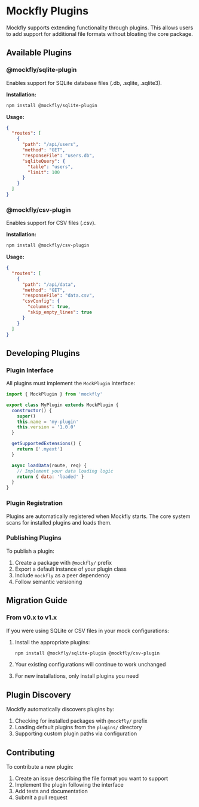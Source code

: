 # Mockfly Plugins

Mockfly supports extending functionality through plugins. This allows users to add support for additional file formats without bloating the core package.

## Available Plugins

### @mockfly/sqlite-plugin
Enables support for SQLite database files (.db, .sqlite, .sqlite3).

**Installation:**
```bash
npm install @mockfly/sqlite-plugin
```

**Usage:**
```json
{
  "routes": [
    {
      "path": "/api/users",
      "method": "GET",
      "responseFile": "users.db",
      "sqliteQuery": {
        "table": "users",
        "limit": 100
      }
    }
  ]
}
```

### @mockfly/csv-plugin
Enables support for CSV files (.csv).

**Installation:**
```bash
npm install @mockfly/csv-plugin
```

**Usage:**
```json
{
  "routes": [
    {
      "path": "/api/data",
      "method": "GET",
      "responseFile": "data.csv",
      "csvConfig": {
        "columns": true,
        "skip_empty_lines": true
      }
    }
  ]
}
```

## Developing Plugins

### Plugin Interface

All plugins must implement the `MockPlugin` interface:

```javascript
import { MockPlugin } from 'mockfly'

export class MyPlugin extends MockPlugin {
  constructor() {
    super()
    this.name = 'my-plugin'
    this.version = '1.0.0'
  }

  getSupportedExtensions() {
    return ['.myext']
  }

  async loadData(route, req) {
    // Implement your data loading logic
    return { data: 'loaded' }
  }
}
```

### Plugin Registration

Plugins are automatically registered when Mockfly starts. The core system scans for installed plugins and loads them.

### Publishing Plugins

To publish a plugin:

1. Create a package with `@mockfly/` prefix
2. Export a default instance of your plugin class
3. Include `mockfly` as a peer dependency
4. Follow semantic versioning

## Migration Guide

### From v0.x to v1.x

If you were using SQLite or CSV files in your mock configurations:

1. Install the appropriate plugins:
   ```bash
   npm install @mockfly/sqlite-plugin @mockfly/csv-plugin
   ```

2. Your existing configurations will continue to work unchanged

3. For new installations, only install plugins you need

## Plugin Discovery

Mockfly automatically discovers plugins by:
1. Checking for installed packages with `@mockfly/` prefix
2. Loading default plugins from the `plugins/` directory
3. Supporting custom plugin paths via configuration

## Contributing

To contribute a new plugin:
1. Create an issue describing the file format you want to support
2. Implement the plugin following the interface
3. Add tests and documentation
4. Submit a pull request